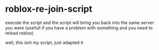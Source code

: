 # roblox-re-join-script
execute the script and the script will bring you back into the same server you were (usefull if you have a problem with something and you need to reload roblox)

well, this isnt my script, just adapted it 
